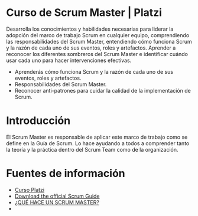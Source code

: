 # Curso de Scrum Master | Platzi

Desarrolla los conocimientos y habilidades necesarias para liderar la adopción del marco de trabajo Scrum en cualquier equipo, comprendiendo las responsabilidades del Scrum Master, entendiendo cómo funciona Scrum y la razón de cada uno de sus eventos, roles y artefactos. Aprender a reconocer los diferentes sombreros del Scrum Master e identificar cuándo usar cada uno para hacer intervenciones efectivas.

- Aprenderás cómo funciona Scrum y la razón de cada uno de sus eventos, roles y artefactos.
- Responsabilidades del Scrum Master.
- Reconocer anti-patrones para cuidar la calidad de la implementación de Scrum.

# Introducción

El Scrum Master es responsable de aplicar este marco de trabajo como se define en la Guía de Scrum. Lo hace ayudando a todos a comprender tanto la teoría y la práctica dentro del Scrum Team como de la organización.

# Fuentes de información

- [Curso Platzi](https://platzi.com/cursos/scrum-master/)
- [Download the official Scrum Guide](https://scrumguides.org/download.html)
- [¿QUÉ HACE UN SCRUM MASTER?](https://andressalcedo.com/blog/scrum-master/)
- 
